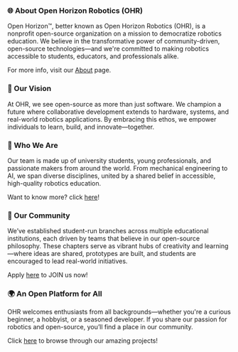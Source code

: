 ### 🌐 About Open Horizon Robotics (OHR)
Open Horizon™, better known as Open Horizon Robotics (OHR), is a nonprofit open-source organization on a mission to democratize robotics education. We believe in the transformative power of community-driven, open-source technologies—and we're committed to making robotics accessible to students, educators, and professionals alike.

For more info, visit our [About](https://openhorizonrobotics.com/about/) page. 


### 🚀 Our Vision
At OHR, we see open-source as more than just software. We champion a future where collaborative development extends to hardware, systems, and real-world robotics applications. By embracing this ethos, we empower individuals to learn, build, and innovate—together.


### 🧠 Who We Are
Our team is made up of university students, young professionals, and passionate makers from around the world. From mechanical engineering to AI, we span diverse disciplines, united by a shared belief in accessible, high-quality robotics education.

Want to know more? click [here](https://openhorizonrobotics.com/projects/)!

### 🏫 Our Community
We’ve established student-run branches across multiple educational institutions, each driven by teams that believe in our open-source philosophy. These chapters serve as vibrant hubs of creativity and learning—where ideas are shared, prototypes are built, and students are encouraged to lead real-world initiatives.

Apply [here](https://openhorizonrobotics.com/join/) to JOIN us now!


### 🌍 An Open Platform for All
OHR welcomes enthusiasts from all backgrounds—whether you're a curious beginner, a hobbyist, or a seasoned developer. If you share our passion for robotics and open-source, you’ll find a place in our community.

Click [here](https://openhorizonrobotics.com/blog/) to browse through our amazing projects!
